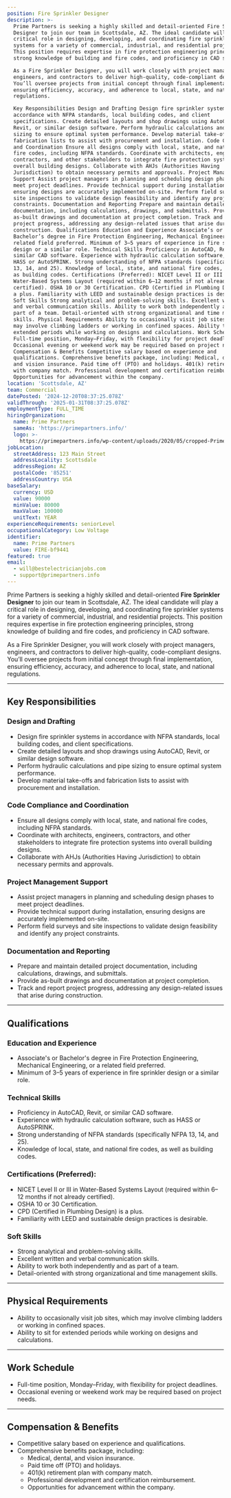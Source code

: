 ```yaml
---
position: Fire Sprinkler Designer
description: >-
  Prime Partners is seeking a highly skilled and detail-oriented Fire Sprinkler
  Designer to join our team in Scottsdale, AZ. The ideal candidate will play a
  critical role in designing, developing, and coordinating fire sprinkler
  systems for a variety of commercial, industrial, and residential projects.
  This position requires expertise in fire protection engineering principles,
  strong knowledge of building and fire codes, and proficiency in CAD software.

  As a Fire Sprinkler Designer, you will work closely with project managers,
  engineers, and contractors to deliver high-quality, code-compliant designs.
  You’ll oversee projects from initial concept through final implementation,
  ensuring efficiency, accuracy, and adherence to local, state, and national
  regulations.

  Key Responsibilities Design and Drafting Design fire sprinkler systems in
  accordance with NFPA standards, local building codes, and client
  specifications. Create detailed layouts and shop drawings using AutoCAD,
  Revit, or similar design software. Perform hydraulic calculations and pipe
  sizing to ensure optimal system performance. Develop material take-offs and
  fabrication lists to assist with procurement and installation. Code Compliance
  and Coordination Ensure all designs comply with local, state, and national
  fire codes, including NFPA standards. Coordinate with architects, engineers,
  contractors, and other stakeholders to integrate fire protection systems into
  overall building designs. Collaborate with AHJs (Authorities Having
  Jurisdiction) to obtain necessary permits and approvals. Project Management
  Support Assist project managers in planning and scheduling design phases to
  meet project deadlines. Provide technical support during installation,
  ensuring designs are accurately implemented on-site. Perform field surveys and
  site inspections to validate design feasibility and identify any project
  constraints. Documentation and Reporting Prepare and maintain detailed project
  documentation, including calculations, drawings, and submittals. Provide
  as-built drawings and documentation at project completion. Track and report
  project progress, addressing any design-related issues that arise during
  construction. Qualifications Education and Experience Associate’s or
  Bachelor’s degree in Fire Protection Engineering, Mechanical Engineering, or a
  related field preferred. Minimum of 3–5 years of experience in fire sprinkler
  design or a similar role. Technical Skills Proficiency in AutoCAD, Revit, or
  similar CAD software. Experience with hydraulic calculation software, such as
  HASS or AutoSPRINK. Strong understanding of NFPA standards (specifically NFPA
  13, 14, and 25). Knowledge of local, state, and national fire codes, as well
  as building codes. Certifications (Preferred): NICET Level II or III in
  Water-Based Systems Layout (required within 6–12 months if not already
  certified). OSHA 10 or 30 Certification. CPD (Certified in Plumbing Design) is
  a plus. Familiarity with LEED and sustainable design practices is desirable.
  Soft Skills Strong analytical and problem-solving skills. Excellent written
  and verbal communication skills. Ability to work both independently and as
  part of a team. Detail-oriented with strong organizational and time management
  skills. Physical Requirements Ability to occasionally visit job sites, which
  may involve climbing ladders or working in confined spaces. Ability to sit for
  extended periods while working on designs and calculations. Work Schedule
  Full-time position, Monday–Friday, with flexibility for project deadlines.
  Occasional evening or weekend work may be required based on project needs.
  Compensation & Benefits Competitive salary based on experience and
  qualifications. Comprehensive benefits package, including: Medical, dental,
  and vision insurance. Paid time off (PTO) and holidays. 401(k) retirement plan
  with company match. Professional development and certification reimbursement.
  Opportunities for advancement within the company.
location: 'Scottsdale, AZ'
team: Commercial
datePosted: '2024-12-20T08:37:25.078Z'
validThrough: '2025-01-31T08:37:25.078Z'
employmentType: FULL_TIME
hiringOrganization:
  name: Prime Partners
  sameAs: 'https://primepartners.info/'
  logo: >-
    https://primepartners.info/wp-content/uploads/2020/05/cropped-Prime-Partners-Logo-NO-BG-1-1.png
jobLocation:
  streetAddress: 123 Main Street
  addressLocality: Scottsdale
  addressRegion: AZ
  postalCode: '85251'
  addressCountry: USA
baseSalary:
  currency: USD
  value: 90000
  minValue: 80000
  maxValue: 100000
  unitText: YEAR
experienceRequirements: seniorLevel
occupationalCategory: Low Voltage
identifier:
  name: Prime Partners
  value: FIRE-bf9441
featured: true
email:
  - will@bestelectricianjobs.com
  - support@primepartners.info
---
```


Prime Partners is seeking a highly skilled and detail-oriented **Fire Sprinkler Designer** to join our team in Scottsdale, AZ. The ideal candidate will play a critical role in designing, developing, and coordinating fire sprinkler systems for a variety of commercial, industrial, and residential projects. This position requires expertise in fire protection engineering principles, strong knowledge of building and fire codes, and proficiency in CAD software.  

As a Fire Sprinkler Designer, you will work closely with project managers, engineers, and contractors to deliver high-quality, code-compliant designs. You’ll oversee projects from initial concept through final implementation, ensuring efficiency, accuracy, and adherence to local, state, and national regulations.

---

## Key Responsibilities  

### **Design and Drafting**  
- Design fire sprinkler systems in accordance with NFPA standards, local building codes, and client specifications.  
- Create detailed layouts and shop drawings using AutoCAD, Revit, or similar design software.  
- Perform hydraulic calculations and pipe sizing to ensure optimal system performance.  
- Develop material take-offs and fabrication lists to assist with procurement and installation.  

### **Code Compliance and Coordination**  
- Ensure all designs comply with local, state, and national fire codes, including NFPA standards.  
- Coordinate with architects, engineers, contractors, and other stakeholders to integrate fire protection systems into overall building designs.  
- Collaborate with AHJs (Authorities Having Jurisdiction) to obtain necessary permits and approvals.  

### **Project Management Support**  
- Assist project managers in planning and scheduling design phases to meet project deadlines.  
- Provide technical support during installation, ensuring designs are accurately implemented on-site.  
- Perform field surveys and site inspections to validate design feasibility and identify any project constraints.  

### **Documentation and Reporting**  
- Prepare and maintain detailed project documentation, including calculations, drawings, and submittals.  
- Provide as-built drawings and documentation at project completion.  
- Track and report project progress, addressing any design-related issues that arise during construction.  

---

## Qualifications  

### **Education and Experience**  
- Associate's or Bachelor's degree in Fire Protection Engineering, Mechanical Engineering, or a related field preferred.  
- Minimum of 3–5 years of experience in fire sprinkler design or a similar role.  

### **Technical Skills**  
- Proficiency in AutoCAD, Revit, or similar CAD software.  
- Experience with hydraulic calculation software, such as HASS or AutoSPRINK.  
- Strong understanding of NFPA standards (specifically NFPA 13, 14, and 25).  
- Knowledge of local, state, and national fire codes, as well as building codes.  

### **Certifications (Preferred):**  
- NICET Level II or III in Water-Based Systems Layout (required within 6–12 months if not already certified).  
- OSHA 10 or 30 Certification.  
- CPD (Certified in Plumbing Design) is a plus.  
- Familiarity with LEED and sustainable design practices is desirable.  

### **Soft Skills**  
- Strong analytical and problem-solving skills.  
- Excellent written and verbal communication skills.  
- Ability to work both independently and as part of a team.  
- Detail-oriented with strong organizational and time management skills.  

---

## Physical Requirements  
- Ability to occasionally visit job sites, which may involve climbing ladders or working in confined spaces.  
- Ability to sit for extended periods while working on designs and calculations.  

---

## Work Schedule  
- Full-time position, Monday–Friday, with flexibility for project deadlines.  
- Occasional evening or weekend work may be required based on project needs.  

---

## Compensation & Benefits  
- Competitive salary based on experience and qualifications.  
- Comprehensive benefits package, including:  
  - Medical, dental, and vision insurance.  
  - Paid time off (PTO) and holidays.  
  - 401(k) retirement plan with company match.  
  - Professional development and certification reimbursement.  
  - Opportunities for advancement within the company.  





